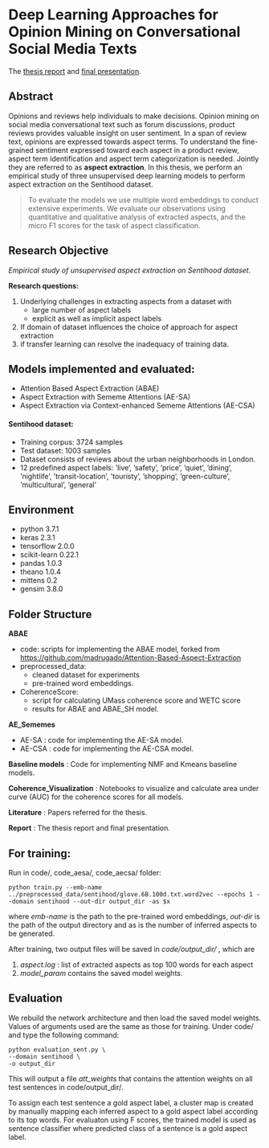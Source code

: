 # Deep Learning Approaches for Opinion Mining on Conversational Social Media Texts

The [thesis report](https://github.com/SudeshnaD/master-s_thesis/blob/main/Report/M_Info_15102020_Dasgupta_Sudeshna.pdf) and [final presentation](https://github.com/SudeshnaD/master-s_thesis/blob/main/Report/Thesis_final%20Presentation_SudeshnaDasgupta.pdf).

## Abstract
Opinions and reviews help individuals to make decisions. Opinion mining on social media conversational text such as forum discussions, product reviews provides valuable insight on user sentiment. In a span of review text, opinions are expressed towards aspect terms. To understand the fine-grained sentiment expressed toward each aspect in a product review, aspect term identification and aspect term categorization is needed. Jointly they are referred to as **aspect extraction**. In this thesis, we perform an empirical study of three unsupervised deep learning models to perform aspect extraction on the Sentihood dataset. 
>To evaluate the models we use multiple word embeddings to conduct extensive experiments. We evaluate our observations using quantitative and qualitative analysis of extracted aspects, and the micro F1 scores for the task of aspect classification.

## Research Objective

*Empirical study of unsupervised aspect extraction on Sentihood dataset.*

**Research questions:** 
1. Underlying challenges in extracting aspects from a dataset with
	 - large number of aspect labels
	 - explicit as well as implicit aspect labels 
2. If domain of dataset influences the choice of approach for aspect extraction 
3. if transfer learning can resolve the inadequacy of training data.

## Models implemented and evaluated: 
- Attention Based Aspect Extraction (ABAE) 
- Aspect Extraction with Sememe Attentions (AE-SA)
- Aspect Extraction via Context-enhanced Sememe Attentions (AE-CSA)

#### Sentihood dataset: 
- Training corpus: 3724 samples
- Test dataset: 1003 samples
- Dataset consists of reviews about the urban neighborhoods in London. 
- 12 predefined aspect labels:
 ’live’, ’safety’, ’price’, ’quiet’, ’dining’, ’nightlife’, ’transit-location’, ’touristy’, ’shopping’, ’green-culture’, ’multicultural’, ’general’


## Environment
- python 3.7.1 
- keras 2.3.1
- tensorflow 2.0.0
- scikit-learn 0.22.1
- pandas 1.0.3
- theano 1.0.4
- mittens 0.2
- gensim 3.8.0


## Folder Structure

**ABAE**
- code: scripts for implementing the ABAE model, forked from  https://github.com/madrugado/Attention-Based-Aspect-Extraction
- preprocessed_data: 
	- cleaned dataset for experiments
	- pre-trained word embeddings.
- CoherenceScore: 
	- script for calculating UMass coherence score and WETC score
	- results for ABAE and ABAE_SH model.

**AE_Sememes**
- AE-SA : code for implementing the AE-SA model.
- AE-CSA : code for implementing the AE-CSA model.


**Baseline models** : Code for implementing NMF and Kmeans baseline models.

**Coherence_Visualization** : Notebooks to visualize and calculate area under curve (AUC) for the coherence scores for all models.

**Literature** : Papers referred for the thesis.

**Report** : The thesis report and final presentation.

## For training:

Run in code/, code_aesa/, code_aecsa/ folder:

```python train.py --emb-name ../preprocessed_data/sentihood/glove.6B.100d.txt.word2vec --epochs 1 --domain sentihood --out-dir output_dir -as $x```

where *emb-name* is the path to the pre-trained word embeddings, *out-dir* is the path of the output directory and as is the number of inferred aspects to be generated. 

After training, two output files will be saved in *code/output_dir/* , which are
1) *aspect.log* :  list of extracted aspects as top 100 words for each aspect
2) *model_param* contains the saved model weights.

## Evaluation
We rebuild the network architecture and then load the saved model weights. Values of arguments used are the same as those for training.
Under code/ and type the following command:
```
python evaluation_sent.py \
--domain sentihood \
-o output_dir 
```

This will output a file *att_weights* that contains the attention weights on all test sentences in code/output_dir/.

To assign each test sentence a gold aspect label, a cluster map is created by manually mapping each inferred aspect to a gold aspect label according to its top words. For evaluaton using F scores, the trained model is used as sentence classifier where predicted class of a sentence is a gold aspect label.
